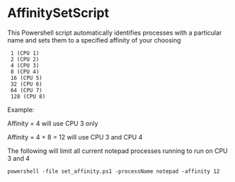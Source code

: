 # AffinitySetScript
This Powershell script automatically identifies processes with a particular name and sets them to a specified affinity of your choosing

```
 1 (CPU 1)
 2 (CPU 2)
 4 (CPU 3)
 8 (CPU 4)
 16 (CPU 5)
 32 (CPU 6)
 64 (CPU 7)
 128 (CPU 8)
```

Example:

Affinity = 4 will use CPU 3 only

Affinity = 4 + 8 = 12 will use CPU 3 and CPU 4

The following will limit all current notepad processes running to run on CPU 3 and 4 

```
powershell -file set_affinity.ps1 -processName notepad -affinity 12
```
